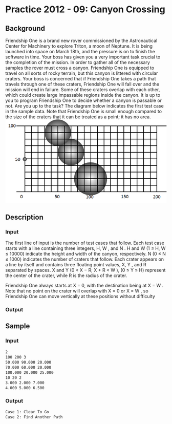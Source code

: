 # Practice 2012 - 09: Canyon Crossing

## Background
Friendship One is a brand new rover commissioned by the Astronautical
Center for Machinery to explore Triton, a moon of Neptune. It is being
launched into space on March 18th, and the pressure is on to finish the
software in time. Your boss has given you a very important task crucial
to the completion of the mission.
In order to gather all of the necessary samples the rover must cross a
canyon. Friendship One is equipped to travel on all sorts of rocky terrain,
but this canyon is littered with circular craters. Your boss is concerned
that if Friendship One takes a path that travels through one of these
craters, Friendship One will fall over and the mission will end in failure.
Some of these craters overlap with each other, which could create large
impassable regions inside the canyon. It is up to you to program Friendship One to decide whether a
canyon is passable or not. Are you up to the task?
The diagram below indicates the first test case in the sample data. Note that
Friendship One is small enough compared to the size of the craters that it can
be treated as a point; it has no area.
![Diagram](/background.png?raw=true "Background")

## Description

### Input
The first line of input is the number of test cases that follow. Each test case
starts with a line containing three integers, H, W , and N . H and
W (1 ≤ H, W ≤ 10000) indicate the height and width of the canyon, respectively.
N (0 ≤ N ≤ 1000) indicates the number of craters that follow. Each crater
appears on a line by itself and contains three floating point values, X, Y ,
and R separated by spaces. X and Y (0 < X − R; X + R < W ), (0 ≤ Y ≤ H)
represent the center of the crater, while R is the radius of the crater.

Friendship One always starts at X = 0, with the destination being at X = W .
Note that no point on the crater will overlap with X = 0 or X = W , so
Friendship One can move vertically at these positions without difficulty

### Output

## Sample
### Input
```
2
100 200 3
50.000 90.000 20.000
70.000 60.000 20.000
100.000 20.000 25.000
10 20 2
3.000 2.000 7.000
4.000 5.000 6.500
```

### Output
```
Case 1: Clear To Go
Case 2: Find Another Path
```
